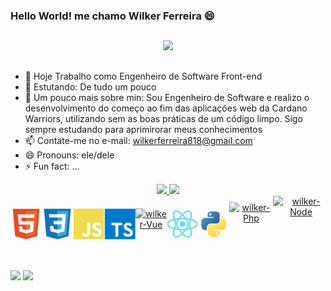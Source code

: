 ### Hello World! me chamo Wilker Ferreira 😄
 ##
 
 <p align="center">
  <a href="https://github.com/wilker818"><img src="https://readme-typing-svg.herokuapp.com/?lines=Front-End%20web%20developer;Always%20learning%20new%20things&font=Fira%20Code&center=true&width=440&height=45&color=f75c7e&vCenter=true&size=22"  ></a>
</p>
 
 
 ##
- 🔭 Hoje Trabalho como Engenheiro de Software Front-end
- 🌱 Estutando:  De tudo um pouco
- 💬 Um pouco mais sobre min: Sou Engenheiro de Software e realizo o desenvolvimento do começo ao fim das aplicações web da Cardano Warriors, utilizando sem as boas práticas de um código limpo. Sigo sempre estudando para aprimirorar meus conhecimentos
- 📫 Contate-me no e-mail: wilkerferreira818@gmail.com
- 😄 Pronouns: ele/dele
- ⚡ Fun fact: ...

<div align="center">
  <a href="https://github.com/wilker818">
  <img height="180em" src="https://github-readme-stats.vercel.app/api?username=wilker818&show_icons=true&theme=dark&include_all_commits=true&count_private=true"/>
  <img height="180em" src="https://github-readme-stats.vercel.app/api/top-langs/?username=wilker818&layout=compact&langs_count=7&theme=dark"/>
</div>
<div align="center" style="display: flex; justify-content: space-around; align-items: center;"><br> 
  <img align="center" alt="wilker-HTML" height="50" width="50" src="https://raw.githubusercontent.com/devicons/devicon/master/icons/html5/html5-original.svg">
  <img align="center" alt="wilker-CSS" height="50" width="50" src="https://raw.githubusercontent.com/devicons/devicon/master/icons/css3/css3-original.svg">  
  <img align="center" alt="wilker-Js" height="50" width="50" src="https://raw.githubusercontent.com/devicons/devicon/master/icons/javascript/javascript-plain.svg">
  <img align="center" alt="wilker-Ts" height="50" width="50" src="https://raw.githubusercontent.com/devicons/devicon/master/icons/typescript/typescript-plain.svg">
  <img align="center" alt="wilker-Vue" height="50" width="50" src="https://cdn.jsdelivr.net/gh/devicons/devicon/icons/vuejs/vuejs-original-wordmark.svg">
  <img align="center" alt="wilker-React" height="50" width="50" src="https://raw.githubusercontent.com/devicons/devicon/master/icons/react/react-original.svg">
  <img align="center" alt="wilker-Python" height="50" width="50" src="https://raw.githubusercontent.com/devicons/devicon/master/icons/python/python-original.svg">
  <img align="center" alt="wilker-Php" height="70" width="70" src="https://cdn.jsdelivr.net/gh/devicons/devicon/icons/php/php-plain.svg">
  <img align="center" alt="wilker-Node" height="90" width="90" src="https://cdn.jsdelivr.net/gh/devicons/devicon/icons/nodejs/nodejs-original-wordmark.svg" />
  
  
</div>
  
  ##
  
  <div>
  <a href = "mailto:wilkerferreira818@gmail.com"><img src="https://img.shields.io/badge/-Gmail-%23333?style=for-the-badge&logo=gmail&logoColor=white" target="_blank"></a>
  <a href="https://www.linkedin.com/in/wilker-ferreira-74b86b18a/" target="_blank"><img src="https://img.shields.io/badge/-LinkedIn-%230077B5?style=for-the-badge&logo=linkedin&logoColor=white" target="_blank"></a>  
  
 
</div>

  
